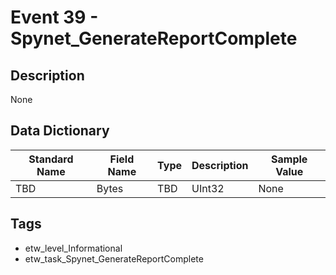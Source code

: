 # Event 39 - Spynet_GenerateReportComplete

## Description
None

## Data Dictionary
|Standard Name|Field Name|Type|Description|Sample Value|
|---|---|---|---|---|
|TBD|Bytes|TBD|UInt32|None|None|

## Tags
* etw_level_Informational
* etw_task_Spynet_GenerateReportComplete